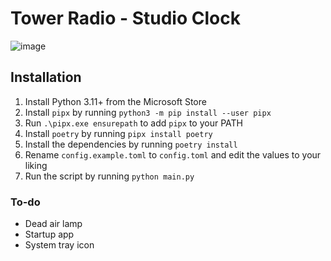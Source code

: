 # Tower Radio - Studio Clock

![image](https://github.com/user-attachments/assets/0762136f-a5d0-4d46-9993-709240283191)

## Installation

1. Install Python 3.11+ from the Microsoft Store
2. Install `pipx` by running `python3 -m pip install --user pipx`
3. Run `.\pipx.exe ensurepath` to add `pipx` to your PATH
4. Install `poetry` by running `pipx install poetry`
5. Install the dependencies by running `poetry install`
6. Rename `config.example.toml` to `config.toml` and edit the values to your liking
7. Run the script by running `python main.py`

### To-do
- Dead air lamp
- Startup app
- System tray icon
